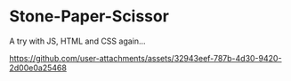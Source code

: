 # Stone-Paper-Scissor
A try with JS, HTML and CSS again...

https://github.com/user-attachments/assets/32943eef-787b-4d30-9420-2d00e0a25468


